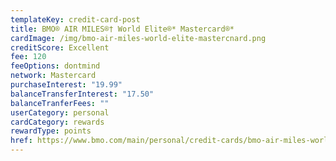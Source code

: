```yaml
---
templateKey: credit-card-post
title: BMO® AIR MILES®† World Elite®* Mastercard®*
cardImage: /img/bmo-air-miles-world-elite-mastercnard.png
creditScore: Excellent
fee: 120
feeOptions: dontmind
network: Mastercard
purchaseInterest: "19.99"
balanceTransferInterest: "17.50"
balanceTranferFees: ""
userCategory: personal
cardCategory: rewards
rewardType: points
href: https://www.bmo.com/main/personal/credit-cards/bmo-air-miles-world-elite-mastercard/
---
```

